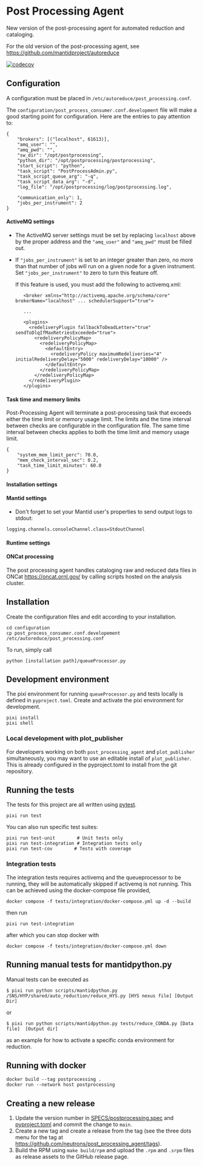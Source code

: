 Post Processing Agent
=====================

New version of the post-processing agent for automated reduction and cataloging.

For the old version of the post-processing agent, see https://github.com/mantidproject/autoreduce


[![codecov](https://codecov.io/github/neutrons/post_processing_agent/graph/badge.svg?token=OYoTSnbmEL)](https://codecov.io/github/neutrons/post_processing_agent)

Configuration
-------------
A configuration must be placed in `/etc/autoreduce/post_processing.conf`.

The `configuration/post_process_consumer.conf.development` file will make a good starting
point for configuration. Here are the entries to pay attention to:

    {
        "brokers": [("localhost", 61613)],
        "amq_user": "",
        "amq_pwd": "",
        "sw_dir": "/opt/postprocessing",
        "python_dir": "/opt/postprocessing/postprocessing",
        "start_script": "python",
        "task_script": "PostProcessAdmin.py",
        "task_script_queue_arg": "-q",
        "task_script_data_arg": "-d",
        "log_file": "/opt/postprocessing/log/postprocessing.log",

        "communication_only": 1,
        "jobs_per_instrument": 2
    }

#### ActiveMQ settings

   - The ActiveMQ server settings must be set by replacing `localhost` above
     by the proper address and the `"amq_user"` and `"amq_pwd"` must be filled out.

   - If `"jobs_per_instrument"` is set to an integer greater than zero, no more than
      that number of jobs will run on a given node for a given instrument.
      Set `"jobs_per_instrument"` to zero to turn this feature off.

      If this feature is used, you must add the following to activemq.xml:

            <broker xmlns="http://activemq.apache.org/schema/core" brokerName="localhost" ... schedulerSupport="true">

            ...

            <plugins>
              <redeliveryPlugin fallbackToDeadLetter="true" sendToDlqIfMaxRetriesExceeded="true">
                <redeliveryPolicyMap>
                  <redeliveryPolicyMap>
                    <defaultEntry>
                      <redeliveryPolicy maximumRedeliveries="4" initialRedeliveryDelay="5000" redeliveryDelay="10000" />
                    </defaultEntry>
                  </redeliveryPolicyMap>
                </redeliveryPolicyMap>
              </redeliveryPlugin>
            </plugins>

#### Task time and memory limits

Post-Processing Agent will terminate a post-processing task that exceeds either the time limit or
memory usage limit. The limits and the time interval between checks are configurable in the
configuration file. The same time interval between checks applies to both the time limit and memory
usage limit.

    {
        "system_mem_limit_perc": 70.0,
        "mem_check_interval_sec": 0.2,
        "task_time_limit_minutes": 60.0
    }

#### Installation settings


#### Mantid settings

   - Don't forget to set your Mantid user's properties to send output logs to stdout:

    logging.channels.consoleChannel.class=StdoutChannel

#### Runtime settings

#### ONCat processing

The post processing agent handles cataloging raw and reduced data files in ONCat https://oncat.ornl.gov/ by
calling scripts hosted on the analysis cluster.


Installation
------------

Create the configuration files and edit according to your installation.

    cd configuration
    cp post_process_consumer.conf.developement /etc/autoreduce/post_processing.conf

To run, simply call

    python [installation path]/queueProcessor.py

Development environment
-----------------------

The pixi environment for running `queueProcessor.py` and tests locally is defined in `pyproject.toml`. Create and activate the pixi environment for development.

    pixi install
    pixi shell

### Local development with plot_publisher

For developers working on both `post_processing_agent` and `plot_publisher` simultaneously, you may want to use an editable install of `plot_publisher`. This is already configured in the pyproject.toml to install from the git repository.

Running the tests
-----------------

The tests for this project are all written using [pytest](https://docs.pytest.org/en/latest>).

    pixi run test

You can also run specific test suites:

    pixi run test-unit        # Unit tests only
    pixi run test-integration # Integration tests only
    pixi run test-cov        # Tests with coverage

### Integration tests

The integration tests requires activemq and the queueprocessor to be running, they will be automatically skipped if activemq is not running. This can be achieved using the docker-compose file provided,

    docker compose -f tests/integration/docker-compose.yml up -d --build

then run

    pixi run test-integration

after which you can stop docker with

    docker compose -f tests/integration/docker-compose.yml down

Running manual tests for mantidpython.py
----------------------------------------

Manual tests can be executed as

    $ pixi run python scripts/mantidpython.py /SNS/HYP/shared/auto_reduction/reduce_HYS.py [HYS nexus file] [Output Dir]

or

    $ pixi run python scripts/mantidpython.py tests/reduce_CONDA.py [Data file]  [Output dir]

as an example for how to activate a specific conda environment for reduction.


Running with docker
-------------------

```shell
docker build --tag postprocessing .
docker run --network host postprocessing
```

Creating a new release
----------------------
1. Update the version number in [SPECS/postprocessing.spec](SPECS/postprocessing.spec) and
   [pyproject.toml](pyproject.toml) and commit the change to `main`.
2. Create a new tag and create a release from the tag (see the three dots menu
   for the tag at https://github.com/neutrons/post_processing_agent/tags).
3. Build the RPM using `make build/rpm` and upload the `.rpm` and `.srpm` files as release
   assets to the GitHub release page.
